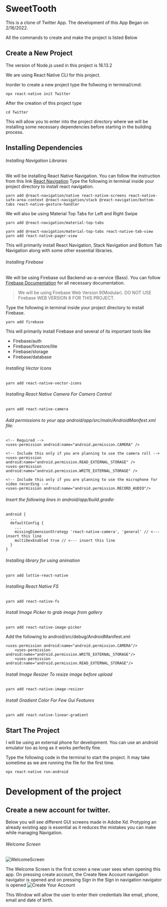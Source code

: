 # SweetTooth
This is a clone of Twitter App. The development of this App Began on 2/16/2022.

All the commands to create and make the project is listed Below

## Create a New Project
The version of Node.js used in this project is 16.13.2 

We are using React Native CLI for this project.

Inorder to create a new project type the follwoing in terminal/cmd:
```
npx react-native init Twitter
```
After the creation of this project type
```
cd Twitter
```
This will allow you to enter into the project directory where we will be installing some necessary dependencies before starting in the building process.
## Installing Dependencies

###### Installing Navigation Libraries

We will be installing React Native Navigation. You can follow the instruction from this link [React Navigation](https://reactnavigation.org/docs/getting-started)
Type the following in terminal inside your project directory to install react navigation.
```
yarn add @react-navigation/native react-native-screens react-native-safe-area-context @react-navigation/stack @react-navigation/bottom-tabs react-native-gesture-handler
```
We will also be using Material Top Tabs for Left and Right Swipe
```
yarn add @react-navigation/material-top-tabs
```
```
yarn add @react-navigation/material-top-tabs react-native-tab-view
yarn add react-native-pager-view

```
This will primarily install React Navigation, Stack Navigation and Bottom Tab Navigation along with some other essential libraries.


###### Installing Firebase

We will be using Firebase out Backend-as-a-service (Bass). You can follow [Firebase Documentation](https://firebase.google.com/docs/build) for all necessary documentation.

> We will be using Firebase Web Version 9(Modular). DO NOT USE Firebase WEB VERSION 8 FOR THIS PROJECT.
 
Type the following in terminal inside your project directory to install Firebase.
```
yarn add firebase
```
This will primarily install Firebase and several of its important tools like 
- Firebase/auth
- Firebase/firestore/lite
- Firebase/storage
- Firebase/database

###### Installing Vector Icons

```
yarn add react-native-vector-icons
```

###### Installing React Native Camera For Camera Control
```
yarn add react-native-camera
```

###### Add permissions to your app android/app/src/main/AndroidManifest.xml file:

```
<!-- Required -->
<uses-permission android:name="android.permission.CAMERA" />

<!-- Include this only if you are planning to use the camera roll -->
<uses-permission android:name="android.permission.READ_EXTERNAL_STORAGE" />
<uses-permission android:name="android.permission.WRITE_EXTERNAL_STORAGE" />

<!-- Include this only if you are planning to use the microphone for video recording -->
<uses-permission android:name="android.permission.RECORD_AUDIO"/>
```

###### Insert the following lines in android/app/build.gradle:

```
android {
  ...
  defaultConfig {
    ...
    missingDimensionStrategy 'react-native-camera', 'general' // <--- insert this line
    multiDexEnabled true // <--- insert this line
  }
}
```

###### Installing library for using animation
```
yarn add lottie-react-native
```

###### Installing React Native FS
```
yarn add react-native-fs
```

###### Install Image Picker to grab image from gallery
```
yarn add react-native-image-picker
```
Add the following to android/src/debug/AndroidManifest.xml

```
<uses-permission android:name="android.permission.CAMERA"/>
    <uses-permission android:name="android.permission.WRITE_EXTERNAL_STORAGE"/>
    <uses-permission android:name="android.permission.READ_EXTERNAL_STORAGE"/>

```

###### Install Image Resizer To resize image before upload
```
yarn add react-native-image-resizer
```

###### Install Gradient Color For Few Gui Features
```
yarn add react-native-linear-gradient
```





## Start The Project

I will be using an external phone for development. You can use an android emulator too as long as it works perfectly fine.

Type the following code in the terminal to start the project. It may take sometime as we are running the file for the first time.
```
npx react-native run-android
```




# Development of the project


## Create a new account for twitter.

Below you will see different GUI screens made in Adobe Xd. Protyping an already existing app is essential as it reduces the mistakes you can make while managing Navigation.

###### Welcome Screen
![WelcomeScreen](https://user-images.githubusercontent.com/25863990/154191849-71fcdd5d-8a89-4780-8cb1-aa0b701dd06f.png)


The Welcome Screen is the first screen a new user sees when opening this app. On pressing create account, the Create New Account navigation navigator is opened and on pressing Sign in the Sign in navigation navigator is opened
![Create Your Account](https://user-images.githubusercontent.com/25863990/154215711-0f4c435b-6dd9-45d3-9d26-94b12cb31f54.png)

This Window will allow the user to enter their credentials like email, phone, email and date of birth.


